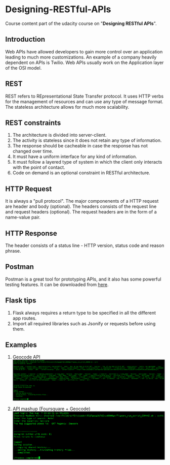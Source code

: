 # Designing-RESTful-APIs
Course content part of the udacity course on "**Designing RESTful APIs**".

## Introduction
Web APIs have allowed developers to gain more control over an application leading to much more customizations. An example of a company heavily dependent on APIs is Twilio. Web APIs usually work on the Application layer of the OSI model.

## REST
REST refers to REpresentational State Transfer protocol. It uses HTTP verbs for the management of resources and can use any type of message format. The stateless architecture allows for much more scalability.

## REST constraints
1. The architecture is divided into server-client.
2. The activity is stateless since it does not retain any type of information.
3. The response should be cacheable in case the response has not changed over time.
4. It must have a uniform interface for any kind of information.
5. It must follow a layered type of system in which the client only interacts with the point of contact.
6. Code on demand is an optional constraint in RESTful architecture.

## HTTP Request
It is always a "pull protocol". The major componenents of a HTTP request are header and body (optional). The headers consists of the request line and request headers (optional). The request headers are in the form of a name-value pair.

## HTTP Response
The header consists of a status line - HTTP version, status code and reason phrase. 

## Postman
Postman is a great tool for prototyping APIs, and it also has some powerful testing features. It can be downloaded from [here](https://www.getpostman.com/).

## Flask tips
1. Flask always requires a return type to be specified in all the different app routes.
2. Import all required libraries such as Jsonify or requests before using them.

## Examples
1. Geocode API
![Geocode Example](images/geocode_example.png)

2. API mashup (Foursquare + Geocode)
![Geocode Example](images/api_mashup_example.png)
